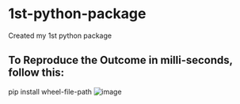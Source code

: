 # 1st-python-package
Created my 1st python package

## To Reproduce the Outcome in milli-seconds, follow this: ##
pip install wheel-file-path
![image](https://github.com/ddhruvin/1st-python-package/assets/120237476/1716b629-ebe6-40f3-a667-23985be0e123)
